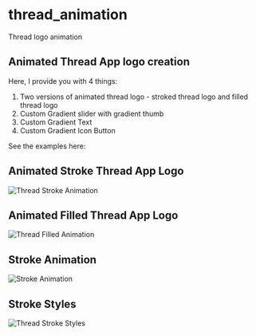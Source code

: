 # thread_animation

Thread logo animation

## Animated Thread App logo creation

Here, I provide you with 4 things:

1. Two versions of animated thread logo - stroked thread logo and filled thread logo
2. Custom Gradient slider with gradient thumb
3. Custom Gradient Text
4. Custom Gradient Icon Button


See the examples here: 

## Animated Stroke Thread App Logo
![Thread Stroke Animation](assets/walkthrough/stroke_logo_animation.gif)
## Animated Filled Thread App Logo
![Thread Filled Animation](assets/walkthrough/filled_logo_animation.gif)
## Stroke Animation
![Stroke Animation](assets/walkthrough/stroke_animation.gif)
## Stroke Styles
![Thread Stroke Styles](assets/walkthrough/stroke_style.gif)
